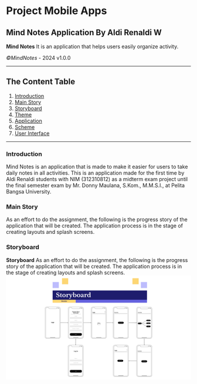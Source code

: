 # Project Mobile Apps
 Mind Notes Application By Aldi Renaldi W
 --
**Mind Notes** It is an application that helps users easily organize activity.

*©️MindNotes* - 2024 v1.0.0

---
## The Content Table
1. [Introduction](#Introduction)
2. [Main Story](#Main-Story)
3. [Storyboard](#Storyboard)
4. [Theme](#Theme)
5. [Application](#Application)
6. [Scheme](#Scheme)
7. [User Interface](#User-Interface)

---

### Introduction
Mind Notes is an application that is made to make it easier for users to take daily notes in all activities. This is an application made for the first time by Aldi Renaldi students with NIM (312310812) as a midterm exam project until the final semester exam by Mr. Donny Maulana, S.Kom., M.M.S.I., at Pelita Bangsa University.

### Main Story
As an effort to do the assignment, the following is the progress story of the application that will be created. The application process is in the stage of creating layouts and splash screens.

### Storyboard

**Storyboard**
As an effort to do the assignment, the following is the progress story of the application that will be created. The application process is in the stage of creating layouts and splash screens.
![Storyboard](https://github.com/AldiRenaldi19/ProjectMobile/blob/3089391036ce19bfa29f9e7d36497cd05fce7168/User%20Interface/STORYBOARD.png)

